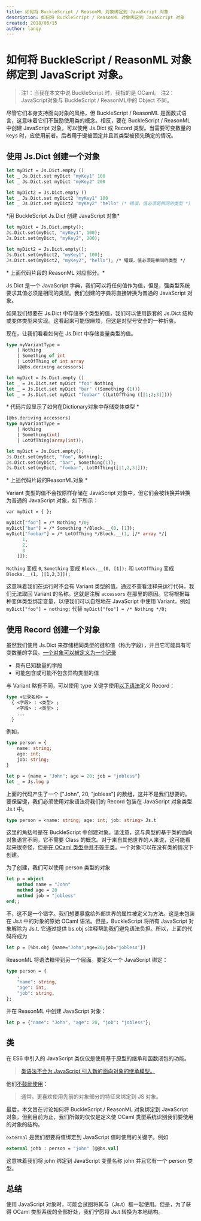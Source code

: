 ```yaml
---
title: 如何将 BuckleScript / ReasonML 对象绑定到 JavaScript 对象
description: 如何将 BuckleScript / ReasonML 对象绑定到 JavaScript 对象
created: 2018/06/15
author: lanqy
---
```


# 如何将 BuckleScript / ReasonML 对象绑定到 JavaScript 对象。

> 注1：当我在本文中说 BuckleScript 时，我指的是 OCaml。
> 注2：JavaScript对象与 BuckleScript / ReasonML中的 Object 不同。

尽管它们本身支持面向对象的风格，但 BuckleScript / ReasonML 是函数式语言，这意味着它们不鼓励使用类的概念。相反，要在 BuckleScript / ReasonML 中创建 JavaScript 对象，可以使用 Js.Dict 或 Record 类型。当需要可变数量的 keys 时，应使用前者。后者用于键被固定并且其类型被预先确定的情况。

## 使用 Js.Dict 创建一个对象


```ocaml
let myDict = Js.Dict.empty ()
let _ Js.Dict.set myDict "myKey1" 100
let _ Js.Dict.set myDict "myKey2" 200

let myDict2 = Js.Dict.empty ()
let _ Js.Dict.set myDict2 "myKey1" 100
let _ Js.Dict.set myDict2 "myKey2" "hello" (* 错误，值必须是相同的类型 *)
```
\*用 BuckleScript Js.Dict 创建 JavaScript 对象\*

```ocaml
let myDict = Js.Dict.empty();
Js.Dict.set(myDict, "myKey1", 100);
Js.Dict.set(myDict, "myKey2", 200);

let myDict2 = Js.Dict.empty();
Js.Dict.set(myDict2, "myKey1", 100);
Js.Dict.set(myDict2, "myKey2", "hello"); /* 错误，值必须是相同的类型 */

```

\* 上面代码片段的 ReasonML 对应部分。\*

Js.Dict 是一个 JavaScript 字典，我们可以将任何值作为值，但是，强类型系统要求其值必须是相同的类型。我们创建的字典将直接转换为普通的 JavaScript 对象。

如果我们想要在 Js.Dict 中存储多个类型的值，我们可以使用嵌套的 Js.Dict 结构或变体类型来实现。这看起来可能很麻烦，但这是对型号安全的一种折衷。

现在，让我们看看如何在 Js.Dict 中存储变量类型的值。

```ocaml
type myVariantType = 
    | Nothing
    | Something of int
    | LotOfThing of int array
    [@@bs.deriving accessors]

let myDict = Js.Dict.empty ()
let _ = Js.Dict.set myDict "foo" Nothing
let _ = Js.Dict.set myDict "bar" ((Something (1)))
let _ = Js.Dict.set myDict "foobar" ((LotOfThing ([|1;2;3|])))
```
\* 代码片段显示了如何在Dictionary对象中存储变体类型 \*

```ocaml
[@bs.deriving accessors]
type myVariantType = 
    | Nothing
    | Something(int)
    | LotOfThing(array(int));

let myDict = Js.Dict.empty();
Js.Dict.set(myDict, "foo", Nothing);
Js.Dict.set(myDict, "bar", Something(1));
Js.Dict.set(myDict, "foobar", LotOfThing([|1,2,3|]));
```
\* 上述代码片段的ReasonML对象 \*

Variant 类型的值不会按原样存储在 JavaScript 对象中，但它们会被转换并转换为普通的 JavaScript 对象，如下所示：

```ocaml
var myDict = { };

myDict["foo"] = /* Nothing */0;
myDict["bar"] = /* Something */Block.__(0, [1]);
myDict["foobar"] = /* LotOfThing */Block.__(1, [/* array */[
      1,
      2,
      3
    ]]);
```

`Nothing` 变成 `0`, `Something` 变成 `Block.__(0, [1]);` 和 `LotOfThing` 变成 `Blocks.__(1, [[1,2,3]]);`

这意味着我们在运行时不会有 Variant 类型的值。通过不查看注释来运行代码，我们无法取回 Variant 的名称。这就是注解 `accessors` 在那里的原因。它将根据每种变体类型绑定变量，以便我们可以自然地在 JavaScript 中使用 Variant，例如 `myDict["foo"] = nothing;` 代替 `myDict["foo"] = /* Nothing */0;`

## 使用 Record 创建一个对象

虽然我们使用 Js.Dict 来存储相同类型的键和值（称为字段），并且它可能具有可变数量的字段。[一个对象可以被定义为一个记录](https://bucklescript.github.io/docs/en/object.html#object-as-record)

- 具有已知数量的字段
- 可能包含或可能不包含异构类型的值

与 Variant 略有不同，可以使用 type 关键字使用[以下语法](https://realworldocaml.org/v1/en/html/records.html)定义 Record：

```ocaml
type <记录名称> =
  { <字段> : <类型> ;
    <字段> : <类型> ;
    ...
  }
```

例如，

```ocaml
type person = {
    name: string;
    age: int;
    job: string;
}

let p = {name = "John"; age = 20; job = "jobless"}
let _ = Js.log p
```

上面的代码产生了一个 ["John", 20, "jobless"] 的数组，这并不是我们想要的。要保留键，我们必须使用对象语法将我们的 Record 包装在 JavaScript 对象类型 Js.t 中。

```ocaml
type person = <name: string; age: int; job: string> Js.t
```

这里的角括号是在 BuckleScript 中创建对象。请注意，这与典型的基于类的面向对象语言不同，它不需要 Class 的概念。对于来自其他世界的人来说，这可能看起来很奇怪，但是[在 OCaml 类型中并不等于类](https://realworldocaml.org/v1/en/html/objects.html#ocaml-objects)。一个对象可以在没有类的情况下创建。

为了创建，我们可以使用 person 类型的对象

```ocaml
let p = object
    method name = "John"
    method age = 20
    method job = "jobless"
end;;
```

不，这不是一个错字。我们想要暴露给外部世界的属性被定义为方法。这是未包装在 Js.t 中的对象的原始 OCaml 语法。但是，BuckleScript 将所有 JavaScript 对象解除为 Js.t. 它通过提供 bs.obj s注释帮助我们避免语法负担。所以，上面的代码将成为

```ocaml
let p = [%bs.obj {name="John";age=20;job="jobless"}]
```

ReasonML 将语法糖带到另一个层面。要定义一个 JavaScript 绑定：

```ocaml
type person = {
    .
    "name": string,
    "age": int,
    "job": string,
};
```

并在 ReasonML 中创建 JavaScript 对象：

```ocaml
let p = {"name": "John", "age": 20, "job": "jobless"};
```

## 类

在 ES6 中引入的 JavaScript 类仅仅是使用基于原型的继承和函数闭包的功能。

> [类语法不会为 JavaScript 引入新的面向对象的继承模型。](https://developer.mozilla.org/en-US/docs/Web/JavaScript/Reference/Classes)

他们[不鼓励使用](https://bucklescript.github.io/docs/en/class.html#bind-to-js-classes)：

> 通常，更喜欢使用先前的对象部分的特征来绑定到 JS 对象。

最后，本文旨在讨论如何将 BuckleScript / ReasonML 对象绑定到 JavaScript 对象，但到目前为止，我们所做的仅仅是定义使 OCaml 类型系统识别我们要使用的对象的结构。

`external` 是我们想要将值绑定到 JavaScript 值时使用的关键字。例如

```ocaml
external johb : person = "john" [@@bs.val]
```

这意味着我们将 john 绑定到 JavaScript 变量名称 john 并且它有一个 person 类型。

## 总结

使用 JavaScript 对象时，可能会试图将其与（Js.t）框一起使用。但是，为了获得 OCaml 类型系统的全部好处，我们宁愿将 Js.t 转换为本地结构。
